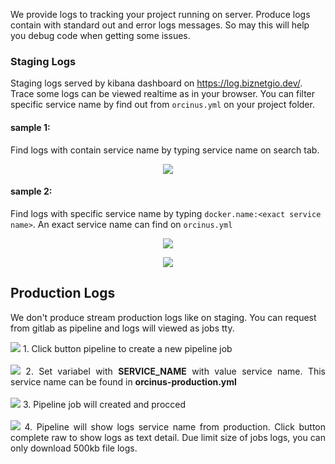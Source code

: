 We provide logs to tracking your project running on server. 
Produce logs contain with standard out and error logs messages. 
So may this will help you debug code when getting some issues.


### Staging Logs
Staging logs served by kibana dashboard on https://log.biznetgio.dev/. 
Trace some logs can be viewed realtime as in your browser. 
You can filter specific service name by find out from `orcinus.yml` on your project folder.

#### sample 1:
Find logs with contain service name by typing service name on search tab. 

<p align="center">
	<img src="../img/logs-contain-name.png">
</p>


#### sample 2:
Find logs with specific service name by typing `docker.name:<exact service name>`.
An exact service name can find on `orcinus.yml`

<p align="center">
	<img src="../img/orcinus-service-name.png">
</p>


<p align="center">
	<img src="../img/logs-specific-name.png">
</p>

## Production Logs
We don't produce stream production logs like on staging. 
You can request from gitlab as pipeline and logs will viewed as jobs tty.

<p align="justify">
<img src="../img/step1-produce-logs-production.png">
1. Click button pipeline to create a new pipeline job
</br></br>

<img src="../img/step2-produce-logs-production.png">
2. Set variabel with <b>SERVICE_NAME</b> with value service name. 
This service name can be found in <b>orcinus-production.yml</b>  
</br></br>

<img src="../img/step3-produce-logs-production.png">
3. Pipeline job will created and procced
</br></br>

<img src="../img/step4-produce-logs-production.png">
4. Pipeline will show logs service name from production. 
Click button complete raw to show logs as text detail. 
Due limit size of jobs logs, you can only download 500kb file logs.
</p>